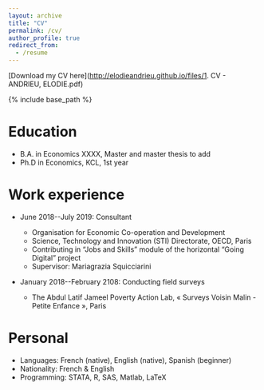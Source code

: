 ```yaml
---
layout: archive
title: "CV"
permalink: /cv/
author_profile: true
redirect_from:
  - /resume
---
```


[Download my CV here](http://elodieandrieu.github.io/files/1. CV - ANDRIEU, ELODIE.pdf)

{% include base_path %}

Education
======
* B.A. in Economics XXXX, Master and master thesis to add
* Ph.D in Economics, KCL, 1st year

Work experience
======
* June 2018--July 2019: Consultant 
  * Organisation for Economic Co-operation and Development
  * Science, Technology and Innovation (STI) Directorate, OECD, Paris
  * Contributing in “Jobs and Skills” module of the horizontal “Going Digital” project
  * Supervisor: Mariagrazia Squicciarini

* January 2018--February 2108: Conducting field surveys 
  * The Abdul Latif Jameel Poverty Action Lab, « Surveys Voisin Malin - Petite Enfance », Paris

Personal
=====
* Languages: French (native), English (native), Spanish (beginner)
* Nationality: French & English
* Programming: STATA, R, SAS, Matlab, LaTeX
